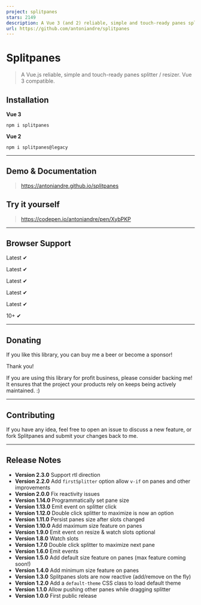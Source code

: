 ```yaml
---
project: splitpanes
stars: 2149
description: A Vue 3 (and 2) reliable, simple and touch-ready panes splitter / resizer.
url: https://github.com/antoniandre/splitpanes
---
```


Splitpanes
==========

> A Vue.js reliable, simple and touch-ready panes splitter / resizer. Vue 3 compatible.

Installation
------------

**Vue 3**

```
npm i splitpanes
```

**Vue 2**

```
npm i splitpanes@legacy
```

* * *

Demo & Documentation
--------------------

> https://antoniandre.github.io/splitpanes

Try it yourself
---------------

> https://codepen.io/antoniandre/pen/XybPKP

* * *

Browser Support
---------------

Latest ✔

Latest ✔

Latest ✔

Latest ✔

Latest ✔

10+ ✔

* * *

Donating
--------

If you like this library, you can buy me a beer or become a sponsor!

Thank you!

If you are using this library for profit business, please consider backing me! It ensures that the project your products rely on keeps being actively maintained. :)

* * *

Contributing
------------

If you have any idea, feel free to open an issue to discuss a new feature, or fork Splitpanes and submit your changes back to me.

* * *

Release Notes
-------------

-   **Version 2.3.0** Support rtl direction
-   **Version 2.2.0** Add `firstSplitter` option allow `v-if` on panes and other improvements
-   **Version 2.0.0** Fix reactivity issues
-   **Version 1.14.0** Programmatically set pane size
-   **Version 1.13.0** Emit event on splitter click
-   **Version 1.12.0** Double click splitter to maximize is now an option
-   **Version 1.11.0** Persist panes size after slots changed
-   **Version 1.10.0** Add maximum size feature on panes
-   **Version 1.9.0** Emit event on resize & watch slots optional
-   **Version 1.8.0** Watch slots
-   **Version 1.7.0** Double click splitter to maximize next pane
-   **Version 1.6.0** Emit events
-   **Version 1.5.0** Add default size feature on panes (max feature coming soon!)
-   **Version 1.4.0** Add minimum size feature on panes
-   **Version 1.3.0** Splitpanes slots are now reactive (add/remove on the fly)
-   **Version 1.2.0** Add a `default-theme` CSS class to load default theme
-   **Version 1.1.0** Allow pushing other panes while dragging splitter
-   **Version 1.0.0** First public release
